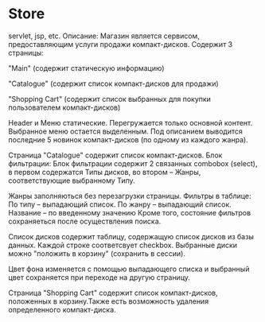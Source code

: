 # Store
servlet, jsp, etc.
Описание: Магазин является сервисом, предоставляющим услуги продажи компакт-дисков. Содержит 3 страницы:

"Main" (содержит статическую информацию)

"Catalogue" (содержит список компакт-дисков для продажи)

"Shopping Cart" (содержит список выбранных для покупки пользователем компакт-дисков)

Header и Меню статические. Перегружается только основной контент. Выбранное меню остается выделенным. Под описанием выводится последние 5 новинок компакт-дисков (по одному из каждого жанра).

Страница "Catalogue" содержит список компакт-дисков. Блок фильтрации: Блок фильтрации содержит 2 связанных combobox (select), в первом содержатся Типы дисков, во втором – Жанры, соответствующие выбранному Типу.

Жанры заполняються без перезагрузки страницы. Фильтры в таблице: По типу – выпадающий список. По жанру – выпадающий список. Название – по введенному значению Кроме того, состояние фильтров сохраняеться после осуществления поиска.

Список дисков содержит таблицу, содержащую список дисков из базы данных. Каждой строке соответсвует checkbox. Выбранные диски можно "положить в корзину" (сохранить в сессии).

Цвет фона изменяется с помощью выпадающего списка и выбранный цвет сохраняется при переходе на другую страницу.

Страница "Shopping Cart" содержит список компакт-дисков, положенных в корзину.Также есть возможность удаления определенного компакт-диска.
